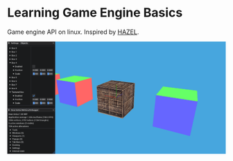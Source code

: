 # Learning Game Engine Basics
Game engine API on linux. Inspired by [HAZEL](https://github.com/TheCherno/Hazel).


![alt text](https://github.com/Phoenix-flame/Phoenix/blob/master/images/Phoenix.png?raw=true)
